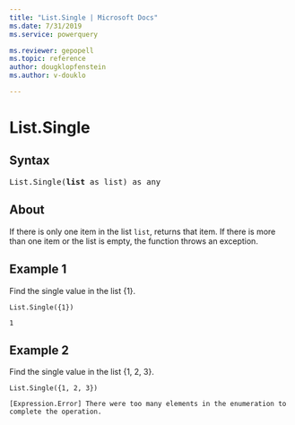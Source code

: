```yaml
---
title: "List.Single | Microsoft Docs"
ms.date: 7/31/2019
ms.service: powerquery

ms.reviewer: gepopell
ms.topic: reference
author: dougklopfenstein
ms.author: v-douklo

---
```

# List.Single

## Syntax

<pre>
List.Single(<b>list</b> as list) as any  
</pre>
  
## About  
If there is only one item in the list `list`, returns that item. If there is more than one item or the list is empty, the function throws an exception.

## Example 1
Find the single value in the list {1}.

```powerquery-m
List.Single({1})
```

`1`

## Example 2
Find the single value in the list {1, 2, 3}.

```powerquery-m
List.Single({1, 2, 3})
```

`[Expression.Error] There were too many elements in the enumeration to complete the operation.`
